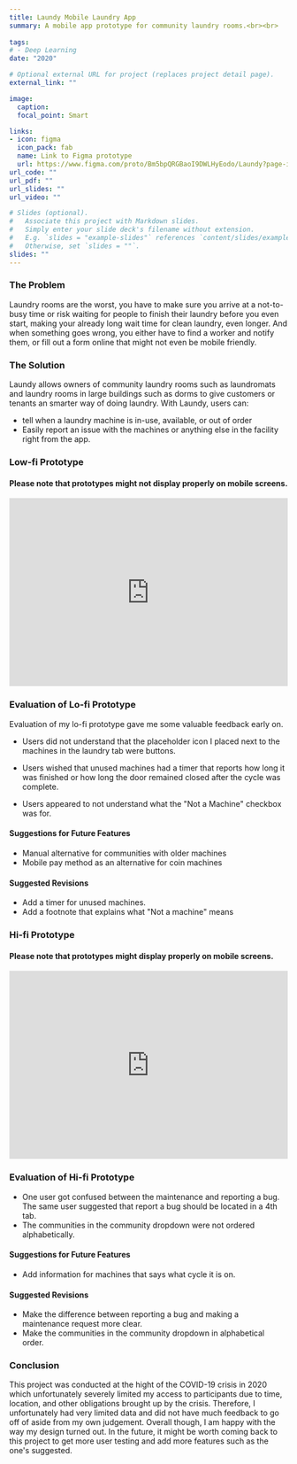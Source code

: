 ```yaml
---
title: Laundy Mobile Laundry App
summary: A mobile app prototype for community laundry rooms.<br><br>
  
tags:
# - Deep Learning
date: "2020"

# Optional external URL for project (replaces project detail page).
external_link: ""

image:
  caption: 
  focal_point: Smart

links:
- icon: figma
  icon_pack: fab
  name: Link to Figma prototype
  url: https://www.figma.com/proto/Bm5bpQRGBaoI9DWLHyEodo/Laundy?page-id=1%3A211&node-id=62%3A230&viewport=581%2C569%2C0.28126800060272217&scaling=scale-down
url_code: ""
url_pdf: ""
url_slides: ""
url_video: ""

# Slides (optional).
#   Associate this project with Markdown slides.
#   Simply enter your slide deck's filename without extension.
#   E.g. `slides = "example-slides"` references `content/slides/example-slides.md`.
#   Otherwise, set `slides = ""`.
slides: ""
---
```


<h3>The Problem</h3>

Laundry rooms are the worst, you have to make sure you arrive at a not-to-busy time or risk waiting for people to finish their laundry before you even start, making your already long wait time for clean laundry, even longer. And when something goes wrong, you either have to find a worker and notify them, or fill out a form online that might not even be mobile friendly.

<h3>The Solution</h3>

Laundy allows owners of community laundry rooms such as laundromats and laundry rooms in large buildings such as dorms to give customers or tenants an smarter way of doing laundry. With Laundy, users can:

- tell when a laundry machine is in-use, available, or out of order
- Easily report an issue with the machines or anything else in the facility right from the app.

<h3>Low-fi Prototype</h3>

<h4>Please note that prototypes might not display properly on mobile screens.</h4>

<div style="position: relative; padding-bottom: 67.5%; height: 0; margin: 10px 0; overflow: hidden;">
  <iframe style="border: 1px solid rgba(0, 0, 0, 0.1); position: absolute; top: 0; left: 0; width: 100%; height: 100%;" src="https://www.figma.com/embed?embed_host=share&url=https%3A%2F%2Fwww.figma.com%2Fproto%2FBm5bpQRGBaoI9DWLHyEodo%2FLaundy%3Fpage-id%3D0%253A1%26node-id%3D10%253A15%26viewport%3D814%252C167%252C0.4426470696926117%26scaling%3Dscale-down" allowfullscreen></iframe>
</div>

<h3>Evaluation of Lo-fi Prototype</h3>

Evaluation of my lo-fi prototype gave me some valuable feedback early on.

- Users did not understand that the placeholder icon I placed next to the machines in the laundry tab were buttons.

- Users wished that unused machines had a timer that reports how long it was finished or how long the door remained closed after the cycle was complete.

- Users appeared to not understand what the "Not a Machine" checkbox was for.

<h4>Suggestions for Future Features</h4>

- Manual alternative for communities with older machines
- Mobile pay method as an alternative for coin machines

<h4>Suggested Revisions</h4>

- Add a timer for unused machines.
- Add a footnote that explains what "Not a machine" means

<h3>Hi-fi Prototype</h3>

<h4>Please note that prototypes might display properly on mobile screens.</h4>

<div style="position: relative; padding-bottom: 67.5%; height: 0; margin: 10px 0; overflow: hidden;">
  <iframe style="border: 1px solid rgba(0, 0, 0, 0.1); position: absolute; top: 0; left: 0; width: 100%; height: 100%;" src="https://www.figma.com/embed?embed_host=share&url=https%3A%2F%2Fwww.figma.com%2Fproto%2FBm5bpQRGBaoI9DWLHyEodo%2FLaundy%3Fpage-id%3D1%253A211%26node-id%3D62%253A182%26viewport%3D534%252C306%252C0.2261541336774826%26scaling%3Dcontain"" allowfullscreen></iframe>
</div>

<h3>Evaluation of Hi-fi Prototype</h3>

- One user got confused between the maintenance and reporting a bug. The same user suggested that report a bug should be located in a 4th tab.
- The communities in the community dropdown were not ordered alphabetically.

<h4>Suggestions for Future Features</h4>

- Add information for machines that says what cycle it is on.

<h4>Suggested Revisions</h4>

- Make the difference between reporting a bug and making a maintenance request more clear.
- Make the communities in the community dropdown in alphabetical order.

<h3>Conclusion</h3>

This project was conducted at the hight of the COVID-19 crisis in 2020 which unfortunately severely limited my access to participants due to time, location, and other obligations brought up by the crisis. Therefore, I unfortunately had very limited data and did not have much feedback to go off of aside from my own judgement. Overall though, I am happy with the way my design turned out. In the future, it might be worth coming back to this project to get more user testing and add more features such as the one's suggested.